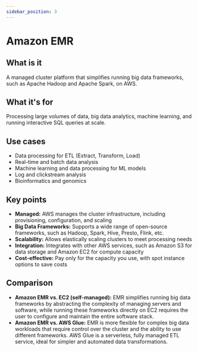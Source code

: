 ```yaml
---
sidebar_position: 3
---
```


# Amazon EMR

## What is it
A managed cluster platform that simplifies running big data frameworks, such as Apache Hadoop and Apache Spark, on AWS.

## What it's for
Processing large volumes of data, big data analytics, machine learning, and running interactive SQL queries at scale.

## Use cases
- Data processing for ETL (Extract, Transform, Load)
- Real-time and batch data analysis
- Machine learning and data processing for ML models
- Log and clickstream analysis
- Bioinformatics and genomics

## Key points
- **Managed:** AWS manages the cluster infrastructure, including provisioning, configuration, and scaling
- **Big Data Frameworks:** Supports a wide range of open-source frameworks, such as Hadoop, Spark, Hive, Presto, Flink, etc.
- **Scalability:** Allows elastically scaling clusters to meet processing needs
- **Integration:** Integrates with other AWS services, such as Amazon S3 for data storage and Amazon EC2 for compute capacity
- **Cost-effective:** Pay only for the capacity you use, with spot instance options to save costs

## Comparison
- **Amazon EMR vs. EC2 (self-managed):** EMR simplifies running big data frameworks by abstracting the complexity of managing servers and software, while running these frameworks directly on EC2 requires the user to configure and maintain the entire software stack.
- **Amazon EMR vs. AWS Glue:** EMR is more flexible for complex big data workloads that require control over the cluster and the ability to use different frameworks. AWS Glue is a serverless, fully managed ETL service, ideal for simpler and automated data transformations. 
